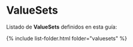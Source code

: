# ValueSets

Listado de **ValueSets** definidos en esta guía:

{% include list-folder.html folder="valuesets" %}
